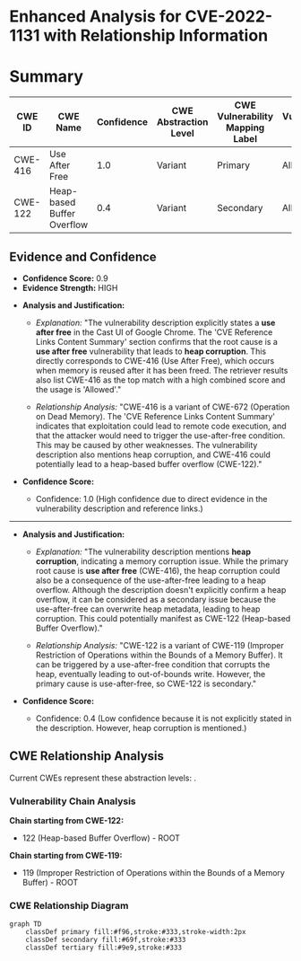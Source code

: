 # Enhanced Analysis for CVE-2022-1131 with Relationship Information

# Summary
| CWE ID  | CWE Name           | Confidence | CWE Abstraction Level | CWE Vulnerability Mapping Label | CWE-Vulnerability Mapping Notes |
|---------|--------------------|------------|-----------------------|---------------------------------|-----------------------------------|
| CWE-416 | Use After Free     | 1.0        | Variant               | Primary                         | Allowed                           |
| CWE-122 | Heap-based Buffer Overflow | 0.4      | Variant               | Secondary                       | Allowed                           |

## Evidence and Confidence

*   **Confidence Score:** 0.9
*   **Evidence Strength:** HIGH

- **Analysis and Justification:**  
  - *Explanation:* "The vulnerability description explicitly states a **use after free** in the Cast UI of Google Chrome. The 'CVE Reference Links Content Summary' section confirms that the root cause is a **use after free** vulnerability that leads to **heap corruption**. This directly corresponds to CWE-416 (Use After Free), which occurs when memory is reused after it has been freed. The retriever results also list CWE-416 as the top match with a high combined score and the usage is 'Allowed'."
  
  - *Relationship Analysis:* "CWE-416 is a variant of CWE-672 (Operation on Dead Memory). The 'CVE Reference Links Content Summary' indicates that exploitation could lead to remote code execution, and that the attacker would need to trigger the use-after-free condition. This may be caused by other weaknesses. The vulnerability description also mentions heap corruption, and CWE-416 could potentially lead to a heap-based buffer overflow (CWE-122)."

- **Confidence Score:**  
  - Confidence: 1.0 (High confidence due to direct evidence in the vulnerability description and reference links.)

---

- **Analysis and Justification:**  
  - *Explanation:* "The vulnerability description mentions **heap corruption**, indicating a memory corruption issue. While the primary root cause is **use after free** (CWE-416), the heap corruption could also be a consequence of the use-after-free leading to a heap overflow. Although the description doesn't explicitly confirm a heap overflow, it can be considered as a secondary issue because the use-after-free can overwrite heap metadata, leading to heap corruption. This could potentially manifest as CWE-122 (Heap-based Buffer Overflow)."
  
  - *Relationship Analysis:* "CWE-122 is a variant of CWE-119 (Improper Restriction of Operations within the Bounds of a Memory Buffer). It can be triggered by a use-after-free condition that corrupts the heap, eventually leading to out-of-bounds write. However, the primary cause is use-after-free, so CWE-122 is secondary."

- **Confidence Score:**  
  - Confidence: 0.4 (Low confidence because it is not explicitly stated in the description. However, heap corruption is mentioned.)


## CWE Relationship Analysis

Current CWEs represent these abstraction levels: .


### Vulnerability Chain Analysis

**Chain starting from CWE-122:**
- 122 (Heap-based Buffer Overflow) - ROOT


**Chain starting from CWE-119:**
- 119 (Improper Restriction of Operations within the Bounds of a Memory Buffer) - ROOT



### CWE Relationship Diagram

```mermaid
graph TD
    classDef primary fill:#f96,stroke:#333,stroke-width:2px
    classDef secondary fill:#69f,stroke:#333
    classDef tertiary fill:#9e9,stroke:#333
```
